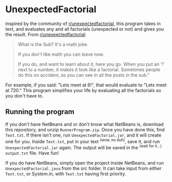 # UnexpectedFactorial
Inspired by the community of [r/unexpectedfactorial](https://www.reddit.com/r/unexpectedfactorial/hot/), this program takes in text, and evaluates any and all factorials (unexpected or not) and gives you the result.
From [r/unexpectedfactorial](https://www.reddit.com/r/unexpectedfactorial/hot/):
> What is the Sub?
> It's a math joke.
> 
> If you don't like math you can leave now.
> 
> If you do, and want to learn about it, here you go.
> When you put an '!' next to a number, it makes it look like a factorial. Sometimes people do this on accident, as you can see in all the posts in the sub."

For example, if you said: "Lets meet at 6!", that would evaluate to "Lets meet at 720."
This program simplifies your life by evaluating all the factorials so you don't have to.

## Running the program
If you don't have NetBeans and or don't know what NetBeans is, download this repository, and unzip `RunnerProgram.zip`.
Once you have done this, find `Text.txt`. If there isn't one, run `UnexpectedFactorial.jar`, and it will create one for you. Inside `Text.txt`, put in your text <sup>(wow, no duh)</sup>, save it, and run `UnexpectedFactorial.jar` again. The output will be saved in the <sup>(wait for it...)</sup> `output.txt` file. Have fun!

If you do have NetBeans, simply open the project inside NetBeans, and run `UnexpectedFactorial.java` from the src folder. It can take input from either `Text.txt`, or System.in, with `Text.txt` having first priority.
